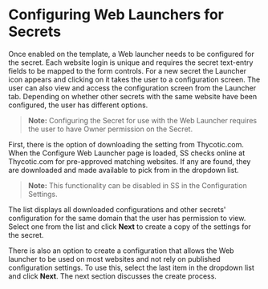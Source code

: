 [title]: # (Configuring Web Launchers for Secrets)
[tags]: # (Launcher)
[priority]: # (1000)

# Configuring Web Launchers for Secrets

Once enabled on the template, a Web launcher needs to be configured for the secret. Each website login is unique and requires the secret text-entry fields to be mapped to the form controls. For a new secret the Launcher icon appears and clicking on it takes the user to a configuration screen. The user can also view and access the configuration screen from the Launcher tab. Depending on whether other secrets with the same website have been configured, the user has different options.

> **Note:** Configuring the Secret for use with the Web Launcher requires the user to have Owner permission on the Secret.

First, there is the option of downloading the setting from Thycotic.com. When the Configure Web Launcher page is loaded, SS checks online at Thycotic.com for pre-approved matching websites. If any are found, they are downloaded and made available to pick from in the dropdown list.

> **Note:** This functionality can be disabled in SS in the Configuration Settings.

The list displays all downloaded configurations and other secrets' configuration for the same domain that the user has permission to view. Select one from the list and click **Next** to create a copy of the settings for the secret.

There is also an option to create a configuration that allows the Web launcher to be used on most websites and not rely on published configuration settings. To use this, select the last item in the dropdown list and click **Next**. The next section discusses the create process.
